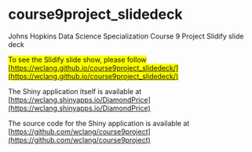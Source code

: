 # course9project_slidedeck

Johns Hopkins Data Science Specialization Course 9 Project Slidify slide deck

<span style="background-color: #FFFF00">To see the Slidify slide show, please follow [https://wclang.github.io/course9project_slidedeck/](https://wclang.github.io/course9project_slidedeck/)</span>

The Shiny application itself is available at [https://wclang.shinyapps.io/DiamondPrice](https://wclang.shinyapps.io/DiamondPrice)

The source code for the Shiny application is available at [https://github.com/wclang/course9project](https://github.com/wclang/course9project)
